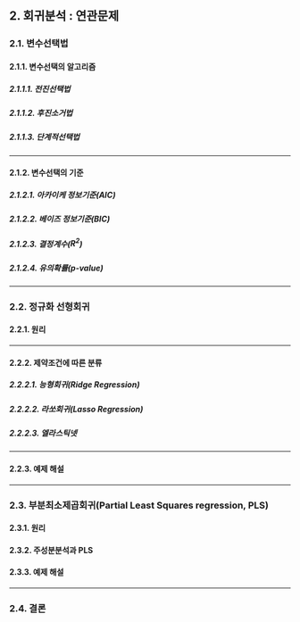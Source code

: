 ## 2. 회귀분석 : 연관문제

### 2.1. 변수선택법

#### 2.1.1. 변수선택의 알고리즘

##### 2.1.1.1. 전진선택법

##### 2.1.1.2. 후진소거법

##### 2.1.1.3. 단계적선택법

---

#### 2.1.2. 변수선택의 기준

##### 2.1.2.1. 아카이케 정보기준(AIC)

##### 2.1.2.2. 베이즈 정보기준(BIC)

##### 2.1.2.3. 결정계수($R^2$)

##### 2.1.2.4. 유의확률(p-value)

---

### 2.2. 정규화 선형회귀

#### 2.2.1. 원리

---

#### 2.2.2. 제약조건에 따른 분류

##### 2.2.2.1. 능형회귀(Ridge Regression)

##### 2.2.2.2. 라쏘회귀(Lasso Regression)

##### 2.2.2.3. 엘라스틱넷

---

#### 2.2.3. 예제 해설

---

### 2.3. 부분최소제곱회귀(Partial Least Squares regression, PLS)

#### 2.3.1. 원리

#### 2.3.2. 주성분분석과 PLS

#### 2.3.3. 예제 해설

---

### 2.4. 결론
